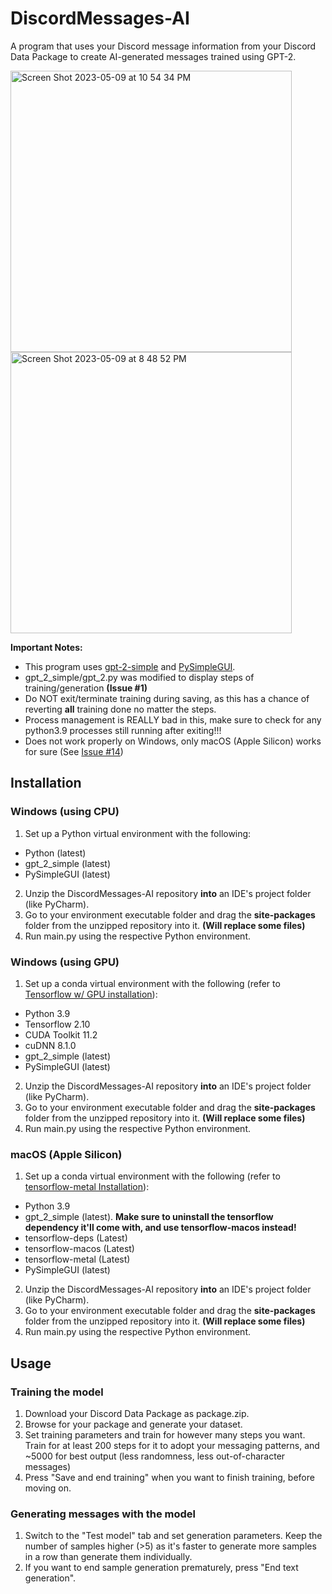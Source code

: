# DiscordMessages-AI
A program that uses your Discord message information from your Discord Data Package to create AI-generated messages trained using GPT-2. 

<img width="450" alt="Screen Shot 2023-05-09 at 10 54 34 PM" src="https://github.com/rian-kh/DiscordMessages-AI/assets/128095876/bfe08e71-a6e1-43b5-bf4c-d7f35a5a366e">

<img width="450" alt="Screen Shot 2023-05-09 at 8 48 52 PM" src="https://github.com/rian-kh/DiscordMessages-AI/assets/128095876/6a149f94-7cc5-4fbd-a338-511df8de0ea2">

**Important Notes:**
- This program uses [gpt-2-simple](https://github.com/minimaxir/gpt-2-simple/) and [PySimpleGUI](https://github.com/PySimpleGUI/PySimpleGUI).
- gpt_2_simple/gpt_2.py was modified to display steps of training/generation **(Issue #1)**
- Do NOT exit/terminate training during saving, as this has a chance of reverting **all** training done no matter the steps.
- Process management is REALLY bad in this, make sure to check for any python3.9 processes still running after exiting!!!
- Does not work properly on Windows, only macOS (Apple Silicon) works for sure (See [Issue #14](https://github.com/rian-kh/DiscordMessages-AI/issues/14))

## Installation

### Windows (using CPU)
1. Set up a Python virtual environment with the following:
 - Python (latest)
 - gpt_2_simple (latest)
 - PySimpleGUI (latest)
2. Unzip the DiscordMessages-AI repository **into** an IDE's project folder (like PyCharm).
3. Go to your environment executable folder and drag the **site-packages** folder from the unzipped repository into it. **(Will replace some files)**
4. Run main<area>.py using the respective Python environment.

### Windows (using GPU)
1. Set up a conda virtual environment with the following (refer to [Tensorflow w/ GPU installation](https://www.tensorflow.org/install/pip#windows-native)):
 - Python 3.9
 - Tensorflow 2.10 
 - CUDA Toolkit 11.2
 - cuDNN 8.1.0
 - gpt_2_simple (latest)
 - PySimpleGUI (latest)
2. Unzip the DiscordMessages-AI repository **into** an IDE's project folder (like PyCharm).
3. Go to your environment executable folder and drag the **site-packages** folder from the unzipped repository into it. **(Will replace some files)**
4. Run main<area>.py using the respective Python environment.

### macOS (Apple Silicon)
1. Set up a conda virtual environment with the following (refer to [tensorflow-metal Installation](https://developer.apple.com/metal/tensorflow-plugin/)):
 - Python 3.9
 -  gpt_2_simple (latest). **Make sure to uninstall the tensorflow dependency it'll come with, and use tensorflow-macos instead!**
 - tensorflow-deps (Latest)
 - tensorflow-macos (Latest)
 - tensorflow-metal (Latest)
 - PySimpleGUI (latest)
2. Unzip the DiscordMessages-AI repository **into** an IDE's project folder (like PyCharm).
3. Go to your environment executable folder and drag the **site-packages** folder from the unzipped repository into it. **(Will replace some files)**
4. Run main<area>.py using the respective Python environment.

## Usage

### Training the model
1. Download your Discord Data Package as package.zip.
2. Browse for your package and generate your dataset.
3. Set training parameters and train for however many steps you want. Train for at least 200 steps for it to adopt your messaging patterns, and ~5000 for best output (less randomness, less out-of-character messages)
4. Press "Save and end training" when you want to finish training, before moving on.

### Generating messages with the model
1. Switch to the "Test model" tab and set generation parameters.  Keep the number of samples higher (>5) as it's faster to generate more samples in a row than generate them individually.
2. If you want to end sample generation prematurely, press "End text generation".


